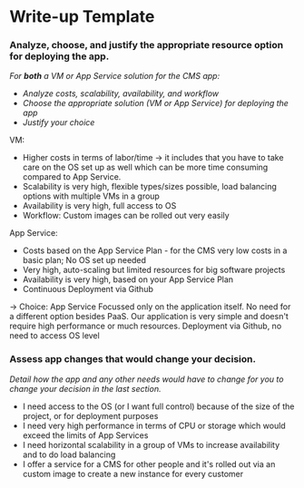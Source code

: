 # Write-up Template

### Analyze, choose, and justify the appropriate resource option for deploying the app.

*For **both** a VM or App Service solution for the CMS app:*
- *Analyze costs, scalability, availability, and workflow*
- *Choose the appropriate solution (VM or App Service) for deploying the app*
- *Justify your choice*

VM: 
- Higher costs in terms of labor/time -> it includes that you have to take care on the OS set up as well which can be more time consuming compared to App Service.
- Scalability is very high, flexible types/sizes possible, load balancing options with multiple VMs in a group
- Availability is very high, full access to OS
- Workflow: Custom images can be rolled out very easily

App Service:
- Costs based on the App Service Plan - for the CMS very low costs in a basic plan; No OS set up needed
- Very high, auto-scaling but limited resources for big software projects
- Availability is very high, based on your App Service Plan
- Continuous Deployment via Github


-> Choice: App Service
Focussed only on the application itself. No need for a different option besides PaaS.
Our application is very simple and doesn't require high performance or much resources.
Deployment via Github, no need to access OS level



### Assess app changes that would change your decision.

*Detail how the app and any other needs would have to change for you to change your decision in the last section.* 

- I need access to the OS (or I want full control) because of the size of the project, or for deployment purposes
- I need very high performance in terms of CPU or storage which would exceed the limits of App Services
- I need horizontal scalability in a group of VMs to increase availability and to do load balancing
- I offer a service for a CMS for other people and it's rolled out via an custom image to create a new instance for every customer